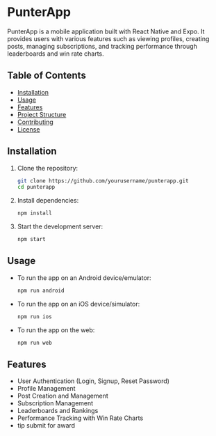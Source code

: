 # PunterApp

PunterApp is a mobile application built with React Native and Expo. It provides users with various features such as viewing profiles, creating posts, managing subscriptions, and tracking performance through leaderboards and win rate charts.

## Table of Contents

- [Installation](#installation)
- [Usage](#usage)
- [Features](#features)
- [Project Structure](#project-structure)
- [Contributing](#contributing)
- [License](#license)

## Installation

1. Clone the repository:
    ```sh
    git clone https://github.com/yourusername/punterapp.git
    cd punterapp
    ```

2. Install dependencies:
    ```sh
    npm install
    ```

3. Start the development server:
    ```sh
    npm start
    ```

## Usage

- To run the app on an Android device/emulator:
    ```sh
    npm run android
    ```

- To run the app on an iOS device/simulator:
    ```sh
    npm run ios
    ```

- To run the app on the web:
    ```sh
    npm run web
    ```

## Features

- User Authentication (Login, Signup, Reset Password)
- Profile Management
- Post Creation and Management
- Subscription Management
- Leaderboards and Rankings
- Performance Tracking with Win Rate Charts
- tip submit for award